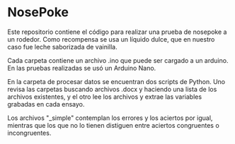 # NosePoke

Este repositorio contiene el código para realizar una prueba de nosepoke a un rodedor. Como recompensa se usa un líquido dulce, que en nuestro caso fue leche saborizada de vainilla.

Cada carpeta contiene un archivo .ino que puede ser cargado a un arduino. En las pruebas realizadas se usó un Arduino Nano.

En la carpeta de procesar datos se encuentran dos scripts de Python. Uno revisa las carpetas buscando archivos .docx y haciendo una lista de los archivos existentes, y el otro lee los archivos y extrae las variables grabadas en cada ensayo.

Los archivos "\_simple" contemplan los errores y los aciertos por igual, mientras que los que no lo tienen distiguen entre aciertos congruentes o incongruentes.
